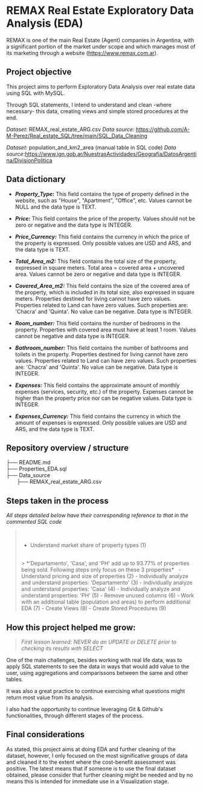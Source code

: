 # REMAX Real Estate Exploratory Data Analysis (EDA)

REMAX is one of the main Real Estate (Agent) companies in Argentina, with a significant portion of the market under scope and which manages most of its marketing through a website (https://www.remax.com.ar).

## Project objective

This project aims to perform Exploratory Data Analysis over real estate data using SQL with MySQL.

Through SQL statements, I intend to understand and clean -where necessary- this data, creating views and simple stored procedures at the end.

*Dataset*: REMAX_real_estate_ARG.csv
*Data source*: https://github.com/A-M-Perez/Real_estate_SQL/tree/main/SQL_Data_Cleaning

*Dataset*: population_and_km2_area (manual table in SQL code)
*Data source*:https://www.ign.gob.ar/NuestrasActividades/Geografia/DatosArgentina/DivisionPolitica

## Data dictionary

- ***Property_Type:*** This field contains the type of property defined in the website, such as "House", "Apartment", "Office", etc. Values cannot be NULL and the data type is TEXT.

- ***Price:*** This field contains the price of the property. Values should not be zero or negative and the data type is INTEGER.

- ***Price_Currency:*** This field contains the currency in which the price of the property is expressed. Only possible values are USD and ARS, and the data type is TEXT.

- ***Total_Area_m2:*** This field contains the total size of the property, expressed in square meters. Total area = covered area + uncovered area. Values cannot be zero or negative and data type is INTEGER.

- ***Covered_Area_m2:*** This field contains the size of the covered area of the property, which is included in its total size, also expressed in square meters. Properties destined for living cannot have zero values. Properties related to Land can have zero values. Such properties are: 'Chacra' and 'Quinta'. No value can be negative. Data type is INTEGER.

- ***Room_number:*** This field contains the number of bedrooms in the property. Properties with covered area must have at least 1 room. Values cannot be negative and data type is INTEGER.

- ***Bathroom_number:*** This field contains the number of bathrooms and toilets in the property. Properties destined for living cannot have zero values. Properties related to Land can have zero values. Such properties are: 'Chacra' and 'Quinta'. No value can be negative. Data type is INTEGER.

- ***Expenses:*** This field contains the approximate amount of monthly expenses (services, security, etc.) of the property. Expenses cannot be higher than the property price nor can be negative values. Data type is INTEGER.

- ***Expenses_Currency:*** This field contains the currency in which the amount of expenses is expressed. Only possible values are USD and ARS, and the data type is TEXT.

## Repository overview / structure

├── README.md\
├── Properties_EDA.sql\
├── Data_source\
&emsp;&emsp;├── REMAX_real_estate_ARG.csv

## Steps taken in the process

*All steps detailed below have their corresponding reference to that in the commented SQL code*

>&nbsp;
>- Understand market share of property types (1)
><br>
>> *'Departamento', 'Casa', and 'PH' add up to 93.77% of properties being sold. Following steps only focus on these 3 properties*
>&nbsp;
>- Understand pricing and size of properties (2)
>- Individually analyze and understand properties: 'Departamento' (3)
>- Individually analyze and understand properties: 'Casa' (4)
>- Individually analyze and understand properties: 'PH' (5)
>- Remove unused columns (6)
>- Work with an additional table (population and areas) to perform additional EDA (7)
>- Create Views (8)
>- Create Stored Procedures (9)
>&nbsp;

## How this project helped me grow:

> *First lesson learned: NEVER do an UPDATE or DELETE prior to checking its results with SELECT*

One of the main challenges, besides working with real life data, was to apply SQL statements to see the data in ways that would add value to the user, using aggregations and comparissons between the same and other tables.

It was also a great practice to continue exercising what questions might return most value from its analysis. 

I also had the opportunity to continue leveraging Git & Github's functionalities, through different stages of the process.

## Final considerations

As stated, this project aims at doing EDA and further cleaning of the dataset, however, I only focused on the most significative groups of data and cleaned it to the extent where the cost-benefit assessment was positive. The latest means that if someone is to use the final dataset obtained, please consider that further cleaning might be needed and by no means this is intended for immediate use in a Visualization stage.
